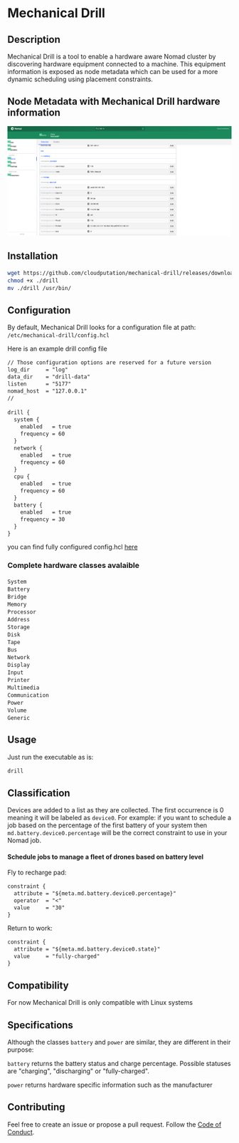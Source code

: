 # Mechanical Drill


## Description
Mechanical Drill is a tool to enable a hardware aware Nomad cluster by discovering hardware equipment connected to a machine. This equipment information is exposed as node metadata which can be used for a more dynamic scheduling using placement constraints.

## Node Metadata with Mechanical Drill hardware information
![Node Metadata with Mechanical Drill hardware information image](.release/docs/assets/mechanical-drill-nomad-node-metadata.png)

## Installation
```bash
wget https://github.com/cloudputation/mechanical-drill/releases/download/${RELEASE}/mechanical-drill -O ./drill
chmod +x ./drill
mv ./drill /usr/bin/
```

## Configuration
By default, Mechanical Drill looks for a configuration file at path: `/etc/mechanical-drill/config.hcl`

Here is an example drill config file
```hcl
// Those configuration options are reserved for a future version
log_dir     = "log"
data_dir    = "drill-data"
listen      = "5177"
nomad_host  = "127.0.0.1"
//

drill {
  system {
    enabled   = true
    frequency = 60
  }
  network {
    enabled   = true
    frequency = 60
  }
  cpu {
    enabled   = true
    frequency = 60
  }
  battery {
    enabled   = true
    frequency = 30
  }
}
```
you can find fully configured config.hcl [here](.release/defaults/config.hcl)
### Complete hardware classes avalaible
`System`<br>
`Battery`<br>
`Bridge`<br>
`Memory`<br>
`Processor`<br>
`Address`<br>
`Storage`<br>
`Disk`<br>
`Tape`<br>
`Bus`<br>
`Network`<br>
`Display`<br>
`Input`<br>
`Printer`<br>
`Multimedia`<br>
`Communication`<br>
`Power`<br>
`Volume`<br>
`Generic`<br>


## Usage
Just run the executable as is:
```bash
drill
```

## Classification
Devices are added to a list as they are collected. The first occurrence is 0 meaning it will be labeled as `device0`. For example: if you want to schedule a job based on the percentage of the first battery of your system then `md.battery.device0.percentage` will be the correct constraint to use in your Nomad job.

#### Schedule jobs to manage a fleet of drones based on battery level
Fly to recharge pad:
```hcl
constraint {
  attribute = "${meta.md.battery.device0.percentage}"
  operator  = "<"
  value     = "30"
}
```

Return to work:
```hcl
constraint {
  attribute = "${meta.md.battery.device0.state}"
  value     = "fully-charged"
}
```

## Compatibility
For now Mechanical Drill is only compatible with Linux systems

## Specifications
Although the classes `battery` and `power` are similar, they are different in their purpose:

`battery` returns the battery status and charge percentage. Possible statuses are "charging", "discharging" or "fully-charged".

`power` returns hardware specific information such as the manufacturer

## Contributing
Feel free to create an issue or propose a pull request.
Follow the [Code of Conduct](CODE_OF_CONDUCT.md).
